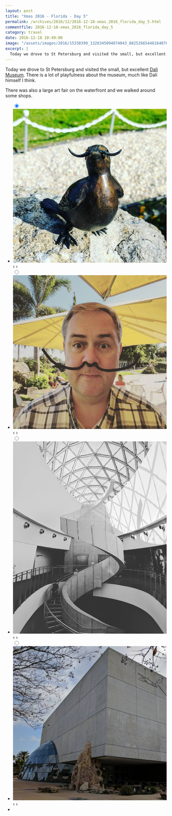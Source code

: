 ```yaml
---
layout: post
title: "Xmas 2016 - Florida - Day 5"
permalink: /archives/2016/12/2016-12-18-xmas_2016_florida_day_5.html
commentfile: 2016-12-18-xmas_2016_florida_day_5
category: travel
date: 2016-12-18 10:49:00
image: "/assets/images/2016/15338399_1326345094074043_882526654461640704_n_17856942352129172.jpg"
excerpt: |
  Today we drove to St Petersburg and visited the small, but excellent Dali Museum.
---
```


Today we drove to St Petersburg and visited the small, but excellent [Dali Museum](https://maps.app.goo.gl/tXK3dWA5iSi7scf77). There is a lot of playfulness about the museum, much like Dali himself I think.

There was also a large art fair on the waterfront and we walked around some shops.

<ul class="slides">
    <input type="radio" name="radio-btn" id="img-1" checked="checked" />
    <li class="slide-container">
        <div class="slide">
          <a href="/assets/images/2016/15338399_1326345094074043_882526654461640704_n_17856942352129172.jpg"><img src="/assets/images/2016/15338399_1326345094074043_882526654461640704_n_17856942352129172.jpg" /></a>
        </div>			
    	<div class="nav">
      	     <label for="img-4" class="prev">&#x2039;</label>
      	     <label for="img-2" class="next">&#x203a;</label>
    	 </div>
    </li>    <input type="radio" name="radio-btn" id="img-2"  />
    <li class="slide-container">
        <div class="slide">
          <a href="/assets/images/2016/14553283_1521440661218646_4504746572617089024_n_17845678813159183.jpg"><img src="/assets/images/2016/14553283_1521440661218646_4504746572617089024_n_17845678813159183.jpg" /></a>
        </div>			
    	<div class="nav">
      	     <label for="img-1" class="prev">&#x2039;</label>
      	     <label for="img-3" class="next">&#x203a;</label>
    	 </div>
    </li>    <input type="radio" name="radio-btn" id="img-3"  />
    <li class="slide-container">
        <div class="slide">
          <a href="/assets/images/2016/15535541_1297946316931721_780125803672240128_n_17866917259007019.jpg"><img src="/assets/images/2016/15535541_1297946316931721_780125803672240128_n_17866917259007019.jpg" /></a>
        </div>			
    	<div class="nav">
      	     <label for="img-2" class="prev">&#x2039;</label>
      	     <label for="img-4" class="next">&#x203a;</label>
    	 </div>
    </li>
    <input type="radio" name="radio-btn" id="img-4" />
    <li class="slide-container">
        <div class="slide">
          <a href="/assets/images/2016/15538438_1384374704940772_2619731116264783872_n_17856060628093728.jpg"><img src="/assets/images/2016/15538438_1384374704940772_2619731116264783872_n_17856060628093728.jpg" /></a>
        </div>
    	<div class="nav">
      	     <label for="img-3" class="prev">&#x2039;</label>
      	     <label for="img-1" class="next">&#x203a;</label>
    	 </div>
    </li>
  <li class="nav-dots">
      <label for="img-1" class="nav-dot" id="img-dot-1"></label>
      <label for="img-2" class="nav-dot" id="img-dot-2"></label>
      <label for="img-3" class="nav-dot" id="img-dot-3"></label>
      <label for="img-4" class="nav-dot" id="img-dot-4"></label>
  </li>
</ul>
